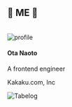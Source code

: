 <!-- classes: profile -->
<section>

## &#x1f4aa; ME &#x1f4aa;

<br />

<div class="profile">
  <img src="https://s.gravatar.com/avatar/83e73331a769d5af2859681fbec1d9b2?size=200&default=retro" alt="profile" class="profile-avatar" />
  <h4 class="profile-name">Ota Naoto</h4>
  <div class="sns-list">
    <div class="sns-list">
      <a href="https://twitter.com/azawakh_d" target="_blank">
        <i class="fab fa-twitter"></i>
      </a>
      <a href="https://github.com/azawakh" target="_blank">
        <i class="fab fa-github"></i>
      </a>
    </div>
  </div>
  <div class="profile-info">
    <p>A frontend engineer</p>
    <p>Kakaku.com, Inc</p>
    <p><img src="https://tblg.k-img.com/images/restaurant/logo/logo_tabelog_white.svg?1547477433" alt="Tabelog" /></p>
  </div>
</div>

</section>
